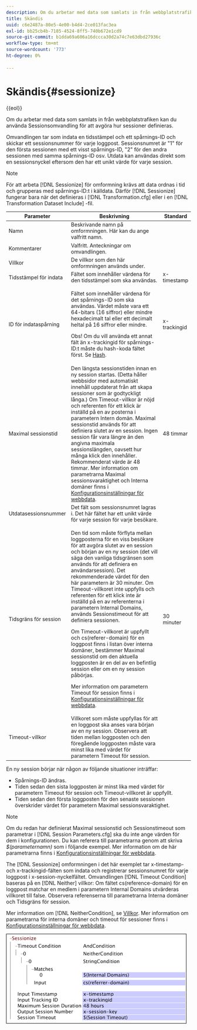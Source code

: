 ```yaml
---
description: Om du arbetar med data som samlats in från webbplatstrafiken kan du använda Sessionsomvandling för att avgöra hur sessioner definieras.
title: Skändis
uuid: c6e2487a-80e5-4e00-b4d4-2ce013fac3ea
exl-id: bb25cb4b-7185-4524-8ff5-740b672e1cd9
source-git-commit: b1dda69a606a16dccca30d2a74c7e63dbd27936c
workflow-type: tm+mt
source-wordcount: '773'
ht-degree: 0%

---
```


# Skändis{#sessionize}

{{eol}}

Om du arbetar med data som samlats in från webbplatstrafiken kan du använda Sessionsomvandling för att avgöra hur sessioner definieras.

Omvandlingen tar som indata en tidsstämpel och ett spårnings-ID och skickar ett sessionsnummer för varje loggpost. Sessionsnumret är &quot;1&quot; för den första sessionen med ett visst spårnings-ID, &quot;2&quot; för den andra sessionen med samma spårnings-ID osv. Utdata kan användas direkt som en sessionsnyckel eftersom den har ett unikt värde för varje session.

>[!NOTE]
>
>För att arbeta [!DNL Sessionize] för omformning krävs att data ordnas i tid och grupperas med spårnings-ID:t i källdata. Därför [!DNL Sessionize] fungerar bara när det definieras i [!DNL Transformation.cfg] eller i en [!DNL Transformation Dataset Include] -fil.

<table id="table_34984DF9340149C0A5016F08EABAD158"> 
 <thead> 
  <tr> 
   <th colname="col1" class="entry"> Parameter </th> 
   <th colname="col2" class="entry"> Beskrivning </th> 
   <th colname="col3" class="entry"> Standard </th> 
  </tr> 
 </thead>
 <tbody> 
  <tr> 
   <td colname="col1"> Namn </td> 
   <td colname="col2"> Beskrivande namn på omformningen. Här kan du ange valfritt namn. </td> 
   <td colname="col3"> </td> 
  </tr> 
  <tr> 
   <td colname="col1"> Kommentarer </td> 
   <td colname="col2"> Valfritt. Anteckningar om omvandlingen. </td> 
   <td colname="col3"> </td> 
  </tr> 
  <tr> 
   <td colname="col1"> Villkor </td> 
   <td colname="col2"> De villkor som den här omformningen används under. </td> 
   <td colname="col3"> </td> 
  </tr> 
  <tr> 
   <td colname="col1"> Tidsstämpel för indata </td> 
   <td colname="col2"> Fältet som innehåller värdena för den tidsstämpel som ska användas. </td> 
   <td colname="col3"> x-timestamp </td> 
  </tr> 
  <tr> 
   <td colname="col1"> ID för indataspårning </td> 
   <td colname="col2"> <p>Fältet som innehåller värdena för det spårnings-ID som ska användas. Värdet måste vara ett 64-bitars (16 siffror) eller mindre hexadecimalt tal eller ett decimalt heltal på 16 siffror eller mindre. </p> <p> <p>Obs! Om du vill använda ett annat fält än x-trackingid för spårnings-ID:t måste du hash-koda fältet först. Se <a href="../../../../../home/c-dataset-const-proc/c-data-trans/c-transf-types/c-standard-transf/c-hash.md#concept-9c353923264941c3aea4428fed66d369"> Hash</a>. </p> </p> </td> 
   <td colname="col3"> x-trackingid </td> 
  </tr> 
  <tr> 
   <td colname="col1"> <p>Maximal sessionstid </p> </td> 
   <td colname="col2">Den längsta sessionstiden innan en ny session startas. (Detta håller webbsidor med automatiskt innehåll uppdaterat från att skapa sessioner som är godtyckligt långa.) Om <span class="wintitle"> Timeout-villkor</span> är nöjd och referenten för ett klick är inställd på en av posterna i parametern Intern domän. Maximal sessionstid används för att definiera slutet av en session. Ingen session får vara längre än den angivna maximala sessionslängden, oavsett hur många klick den innehåller. Rekommenderat värde är 48 timmar. Mer information om parametrarna Maximal sessionsvaraktighet och Interna domäner finns i <a href="../../../../../home/c-dataset-const-proc/c-config-web-data/c-config-web-data.md#concept-9a306b65483a484bb3f6f3c1d7e77519"> Konfigurationsinställningar för webbdata</a>. </td> 
   <td colname="col3"> 48 timmar </td> 
  </tr> 
  <tr> 
   <td colname="col1"> Utdatasessionsnummer </td> 
   <td colname="col2"> Det fält som sessionsnumret lagras i. Det här fältet har ett unikt värde för varje session för varje besökare. </td> 
   <td colname="col3"> </td> 
  </tr> 
  <tr> 
   <td colname="col1"> Tidsgräns för session </td> 
   <td colname="col2"> <p>Den tid som måste förflyta mellan loggposterna för en viss besökare för att avgöra slutet av en session och början av en ny session (det vill säga den vanliga tidsgränsen som används för att definiera en användarsession). Det rekommenderade värdet för den här parametern är 30 minuter. Om Timeout-villkoret inte uppfylls och referenten för ett klick inte är inställd på en av referenterna i parametern Internal Domains, används Sessionstimeout för att definiera sessionen. </p> <p> Om Timeout-villkoret är uppfyllt och cs(referer-domain) för en loggpost finns i listan över interna domäner, bestämmer Maximal sessionstid om den aktuella loggposten är en del av en befintlig session eller om en ny session påbörjas. </p> <p> Mer information om parametern Timeout för session finns i <a href="../../../../../home/c-dataset-const-proc/c-config-web-data/c-config-web-data.md#concept-9a306b65483a484bb3f6f3c1d7e77519"> Konfigurationsinställningar för webbdata</a>. </p> </td> 
   <td colname="col3"> 30 minuter </td> 
  </tr> 
  <tr> 
   <td colname="col1"> Timeout-villkor </td> 
   <td colname="col2"> Villkoret som måste uppfyllas för att en loggpost ska anses vara början av en ny session. Observera att tiden mellan loggposten och den föregående loggposten måste vara minst lika med värdet för parametern Timeout för session. </td> 
   <td colname="col3"> </td> 
  </tr> 
 </tbody> 
</table>

En ny session börjar när någon av följande situationer inträffar:

* Spårnings-ID ändras.
* Tiden sedan den sista loggposten är minst lika med värdet för parametern Timeout för session och Timeout-villkoret är uppfyllt.
* Tiden sedan den första loggposten för den senaste sessionen överskrider värdet för parametern Maximal sessionsvaraktighet.

>[!NOTE]
>
>Om du redan har definierat Maximal sessionstid och Sessionstimeout som parametrar i [!DNL Session Parameters.cfg] ska du inte ange värden för dem i konfigurationen. Du kan referera till parametrarna genom att skriva *$(parameternamn)* som i följande exempel. Mer information om de här parametrarna finns i [Konfigurationsinställningar för webbdata](../../../../../home/c-dataset-const-proc/c-config-web-data/c-config-web-data.md#concept-9a306b65483a484bb3f6f3c1d7e77519).

The [!DNL Sessionize] omformningen i det här exemplet tar x-timestamp- och x-trackingid-fälten som indata och registrerar sessionsnumret för varje loggpost i x-session-nyckelfältet. Omvandlingen [!DNL Timeout Condition] baseras på en [!DNL Neither] villkor: Om fältet cs(reference-domain) för en loggpost matchar en medlem i parametern Internal Domains utvärderas villkoret till false. Observera referenserna till parametrarna Interna domäner och Tidsgräns för session.

Mer information om [!DNL NeitherCondition], se [Villkor](../../../../../home/c-dataset-const-proc/c-conditions/c-abt-cond.md). Mer information om parametrarna för interna domäner och timeout för sessioner finns i [Konfigurationsinställningar för webbdata](../../../../../home/c-dataset-const-proc/c-config-web-data/c-config-web-data.md#concept-9a306b65483a484bb3f6f3c1d7e77519).

![](assets/cfg_TransformationType_Sessionize.png)

